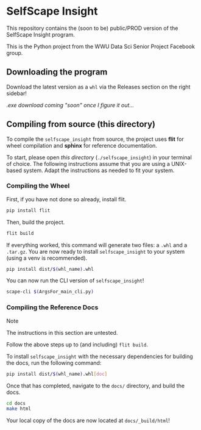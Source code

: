 # SelfScape Insight

This repository contains the (soon to be) public/PROD version of the SelfScape Insight program.

This is the Python project from the WWU Data Sci Senior Project Facebook group.

## Downloading the program

Download the latest version as a `whl` via the Releases section on the right sidebar!

*.exe download coming "soon" once I figure it out...*

## Compiling from source (this directory)

To compile the `selfscape_insight` from source, the project uses **flit** for wheel compilation and **sphinx** for reference documentation.

To start, please open *this directory* (`./selfscape_insight`) in your terminal of choice. The following instructions assume that you are using a UNIX-based system. Adapt the instructions as needed to fit your system.

### Compiling the Wheel

First, if you have not done so already, install flit.

```bash
pip install flit
```

Then, build the project.

```bash
flit build
```

If everything worked, this command will generate two files: a `.whl` and a `.tar.gz`. You are now ready to install `selfscape_insight` to your system (using a venv is recommended).

```bash
pip install dist/$(whl_name).whl
```

You can now run the CLI version of `selfscape_insight`!

```bash
scape-cli $(ArgsFor_main_cli.py)
```

### Compiling the Reference Docs

> [!NOTE]
> The instructions in this section are untested.

Follow the above steps up to (and including) `flit build`.

To install `selfscape_insight` with the necessary dependencies for building the docs, run the following command:

```bash
pip install dist/$(whl_name).whl[doc]
```

Once that has completed, navigate to the `docs/` directory, and build the docs.

```bash
cd docs
make html
```

Your local copy of the docs are now located at `docs/_build/html`!